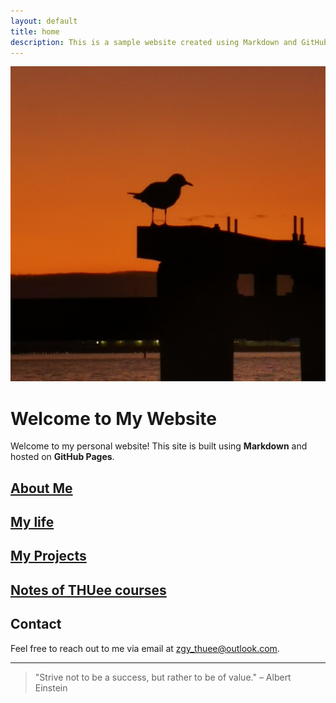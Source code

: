 ```yaml
---
layout: default
title: home
description: This is a sample website created using Markdown and GitHub Pages.
---
```


<!-- 添加头像 -->
<img src="/assets/images/profile.jpg" alt="Avatar" class="avatar">

# Welcome to My Website

Welcome to my personal website! This site is built using **Markdown** and hosted on **GitHub Pages**.

## [About Me](about.md)

## [My life](love.md)

## [My Projects](projects.md)

## [Notes of THUee courses](course_notes.md)

## Contact

Feel free to reach out to me via email at [zgy_thuee@outlook.com](mailto:zgy_thuee@outlook.com).

---

> "Strive not to be a success, but rather to be of value." – Albert Einstein
